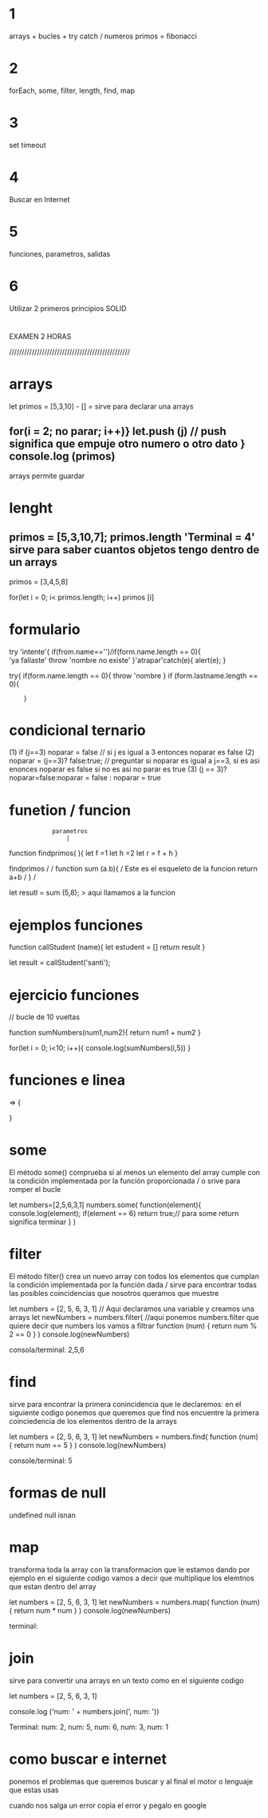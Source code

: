 # 1 
arrays + bucles + try catch / numeros primos = fibonacci
# 2 
forEach, some, filter, length, find, map 
# 3 
set timeout 
# 4
Buscar en Internet 
# 5 
funciones, parametros, salidas
# 6 
Utilizar 2 primeros principios SOLID
#
EXAMEN 2 HORAS

////////////////////////////////////////////////

# arrays
let primos = [5,3,10] - [] = sirve para declarar una arrays 

for(i = 2; no parar; i++)}
let.push (j) // push significa que empuje otro numero o otro dato 
}
console.log (primos)
-------------------------------
arrays permite guardar 

# lenght 
primos = [5,3,10,7];
primos.length
'Terminal = 4'
sirve para saber cuantos objetos tengo dentro de un arrays
-----------------------
primos = [3,4,5,8]

for(let i = 0; i< primos.length; i++)
primos [i]

# formulario
try 'intente'{
    if(from.name=='')/if(form.name.length == 0){      
'ya fallaste' throw 'nombre no existe' 
}'atrapar'catch(e){
alert(e);
}

try{
    if(form.name.length == 0){
        throw 'nombre
        }
        if (form.lastname.length == 0){

        }


# condicional ternario
(1)
if (j==3) noparar = false // si j es igual a 3 entonces noparar es false
(2)
noparar = (j==3)? false:true; // preguntar si noparar es igual a j==3, si es asi enonces noparar es false si no es asi no parar es true 
(3)
(j == 3)? noparar=false:noparar = false : noparar = true 


# funetion / funcion 
                parametros
                    |
function findprimos( ){
    let f =1
    let h =2
    let r = f + h 
}

findprimos           /
                     /
function sum (a.b){  /  Este es el esqueleto de la funcion 
    return a+b       /
}                    /

let resutl = sum (5,8); > aqui llamamos a la funcion

# ejemplos funciones
function callStudent (name){
    let estudent = []
    return result
}

let result = callStudent('santi');

# ejercicio funciones 
// bucle de 10 vueltas

function sumNumbers(num1,num2){
    return num1 + num2
}

for(let i = 0; i<10; i++){
    console.log(sumNumbers(i,5))
}

# funciones e linea 
=> {

}


# some 
El método some() comprueba si al menos un elemento del array cumple con la condición implementada por la función proporcionada / o srive para romper el bucle

let numbers=[2,5,6,3,1]
numbers.some(
    function(element){
        console.log(element);
        if(element == 6)
            return true;// para some return significa terminar
    }
)

# filter
El método filter() crea un nuevo array con todos los elementos que cumplan la condición implementada por la función dada / sirve para encontrar todas las posibles coincidencias que nosotros queramos que muestre

let numbers = [2, 5, 6, 3, 1]     // Aqui declaramos una variable y creamos una arrays 
let newNumbers = numbers.filter( //aqui ponemos numbers.filter que quiere decir que numbers los vamos a filtrar
    function (num) {
        return num % 2 == 0
    }
)
console.log(newNumbers)

consola/terminal:
2,5,6

# find
sirve para encontrar la primera conincidencia que le declaremos: en el siguiente codigo ponemos que queremos que find nos encuentre la primera coinciedencia de los elementos dentro de la arrays 

let numbers = [2, 5, 6, 3, 1]
let newNumbers = numbers.find(
    function (num) {
        return num == 5
    }
)
console.log(newNumbers)

console/terminal:
5

# formas de null
undefined
null
isnan

# map
transforma toda la array con la transformacion que le estamos dando por ejemplo en el siguiente codigo vamos a decir que multiplique los elemtnos que estan dentro del array

let numbers = [2, 5, 6, 3, 1]
let newNumbers = numbers.map(
    function (num) {
        return num * num
    }
)
console.log(newNumbers)

terminal:


# join
sirve para convertir una arrays en un texto como en el siguiente codigo 

let numbers = [2, 5, 6, 3, 1]

console.log ('num: ' + numbers.join(', num: '))

Terminal:
num: 2, num: 5, num: 6, num: 3, num: 1

# como buscar e internet 

ponemos el problemas que queremos buscar y al final el motor o lenguaje que estas usas 

cuando nos salga un error copia el error y pegalo en google